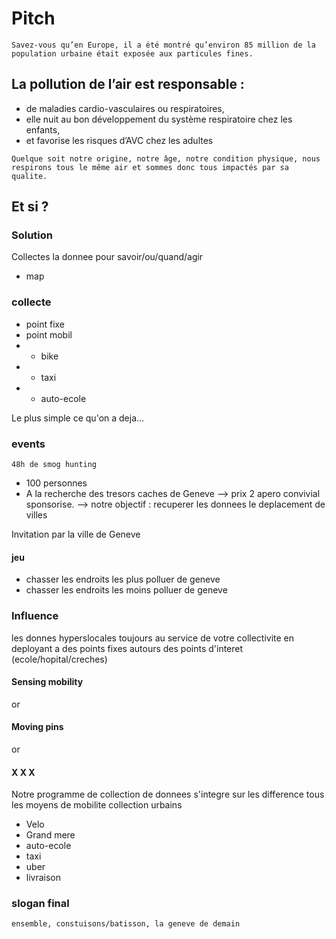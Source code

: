 # Pitch 

```Savez-vous qu’en Europe, il a été montré qu’environ 85 million de la population urbaine était exposée aux particules fines.```

## La pollution de l’air est responsable : 
* de maladies cardio-vasculaires ou respiratoires,
* elle nuit au bon développement du système respiratoire chez les enfants, 
* et favorise les risques d’AVC chez les adultes

```Quelque soit notre origine, notre âge, notre condition physique, nous respirons tous le même air et sommes donc tous impactés par sa qualite.```


## Et si ?

### Solution

Collectes la donnee pour savoir/ou/quand/agir
* map

### collecte
* point fixe
* point mobil
* * bike
* * taxi
* * auto-ecole

Le plus simple
ce qu'on a deja...


### events

```48h de smog hunting```
* 100 personnes
* A la recherche des tresors caches de Geneve 
--> prix 2 apero convivial sponsorise.
--> notre objectif : recuperer les donnees le deplacement de villes

Invitation par la ville de Geneve

#### jeu 
* chasser les endroits les plus polluer de geneve
* chasser les endroits les moins polluer de geneve

### Influence

les donnes hyperslocales toujours au service de votre collectivite en deployant a des points fixes autours des points d'interet (ecole/hopital/creches)

#### Sensing mobility
or 
#### Moving pins
or 
#### X X X

Notre programme de collection de donnees s'integre sur les difference tous les moyens de mobilite collection urbains
* Velo
* Grand mere
* auto-ecole
* taxi
* uber
* livraison 

### slogan final
```ensemble, constuisons/batisson, la geneve de demain```


